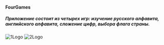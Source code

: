 #### FourGames
##### *Приложение состоит из четырех игр: изучение русского алфавита, английского алфавита, сложение цифр, выбора флага страны.*

![1Logo](https://user-images.githubusercontent.com/79313522/230345159-9cee4033-c94c-4724-b3a6-7912d1d68428.jpg)
![2Logo](https://user-images.githubusercontent.com/79313522/230345175-2a44183e-9339-4e6f-83a2-e3b12d0295db.jpg)




